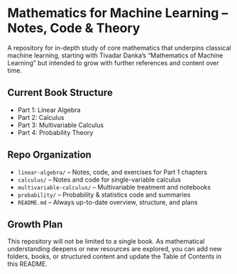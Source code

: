 # Mathematics for Machine Learning – Notes, Code & Theory

A repository for in-depth study of core mathematics that underpins classical machine learning, starting with Tivadar Danka’s “Mathematics of Machine Learning” but intended to grow with further references and content over time.

## Current Book Structure

* Part 1: Linear Algebra
* Part 2: Calculus
* Part 3: Multivariable Calculus
* Part 4: Probability Theory

## Repo Organization

- `linear-algebra/` – Notes, code, and exercises for Part 1 chapters
- `calculus/` – Notes and code for single-variable calculus
- `multivariable-calculus/` – Multivariable treatment and notebooks
- `probability/` – Probability & statistics code and summaries
- `README.md` – Always up-to-date overview, structure, and plans

## Growth Plan

This repository will not be limited to a single book. As mathematical understanding deepens or new resources are explored, you can add new folders, books, or structured content and update the Table of Contents in this README.

